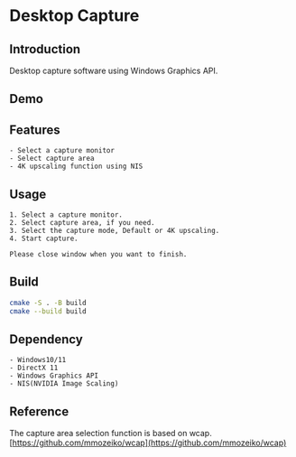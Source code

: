 
# Desktop Capture

## Introduction

Desktop capture software using Windows Graphics API.

## Demo



## Features

    - Select a capture monitor
    - Select capture area
    - 4K upscaling function using NIS

## Usage

    1. Select a capture monitor.  
    2. Select capture area, if you need.  
    3. Select the capture mode, Default or 4K upscaling.  
    4. Start capture.  

    Please close window when you want to finish.  

## Build

``` bash
cmake -S . -B build  
cmake --build build  
```

## Dependency

    - Windows10/11  
    - DirectX 11  
    - Windows Graphics API  
    - NIS(NVIDIA Image Scaling)  

## Reference

The capture area selection function is based on wcap.  
[https://github.com/mmozeiko/wcap](https://github.com/mmozeiko/wcap)


